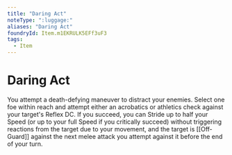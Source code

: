 ```yaml
---
title: "Daring Act"
noteType: ":luggage:"
aliases: "Daring Act"
foundryId: Item.m1EKRULK5EFf3uF3
tags:
  - Item
---
```


# Daring Act

You attempt a death-defying maneuver to distract your enemies. Select one foe within reach and attempt either an acrobatics or athletics check against your target's Reflex DC. If you succeed, you can Stride up to half your Speed (or up to your full Speed if you critically succeed) without triggering reactions from the target due to your movement, and the target is [[Off-Guard]] against the next melee attack you attempt against it before the end of your turn.
